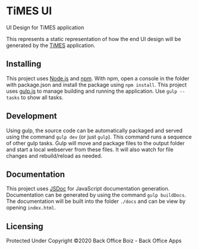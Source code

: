 # TiMES UI

UI Design for TiMES application

This represents a static representation of how the end UI design will be generated by the [TiMES] application.

## Installing

This project uses [Node.js] and [npm]. With npm, open a console in the folder with package.json and install the package using `npm install`. This project uses [gulp.js] to manage building and running the application. Use `gulp --tasks` to show all tasks.

## Development

Using gulp, the source code can be automatically packaged and served using the command `gulp dev` (or just `gulp`). This command runs a sequence of other gulp tasks. Gulp will move and package files to the output folder and start a local webserver from these files. It will also watch for file changes and rebuild/reload as needed.

## Documentation

This project uses [JSDoc] for JavaScript documentation generation. Documentation can be generated by using the command `gulp buildDocs`. The documentation will be built into the folder `./docs` and can be view by opening `index.html`.

## Licensing

Protected Under Copyright &copy;2020 Back Office Boiz - Back Office Apps

[TiMES]: https://github.com/UNO-CSCI4970-SP20-BOB/TiMES "TiMES Repository"
[npm]: https://www.npmjs.com/ "npm's Website"
[Node.js]: https://nodejs.org/ "Node.js's Website"
[gulp.js]: https://gulpjs.com/ "gulp.js's Website"
[JSDoc]: https://jsdoc.app/ "JSDoc's Website"
